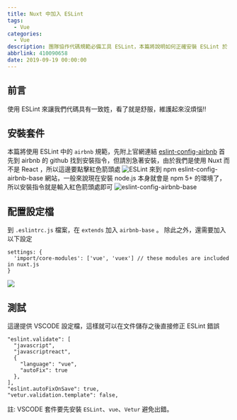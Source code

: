 ```yaml
---
title: Nuxt 中加入 ESLint
tags:
  - Vue
categories:
  - Vue
description: 團隊協作代碼規範必備工具 ESLint，本篇將說明如何正確安裝 ESLint 於 Nuxt
abbrlink: 410090658
date: 2019-09-19 00:00:00
---
```

## 前言
使用 ESLint 來讓我們代碼具有一致姓，看了就是舒服，維護起來沒煩惱!!

## 安裝套件
本篇將使用 ESLint 中的 `airbnb` 規範，先附上官網連結
[eslint-config-airbnb](https://github.com/airbnb/javascript/tree/master/packages/eslint-config-airbnb)
首先到 airbnb 的 github 找到安裝指令，但請別急著安裝，由於我們是使用 Nuxt 而不是 React ，所以這邊要點擊紅色箭頭處
![ESLint](https://i.imgur.com/k4C6Haw.png)
來到 npm eslint-config-airbnb-base 網站，一般來說現在安裝 node.js 本身就會是 npm 5+ 的環境了，所以安裝指令就是輸入紅色箭頭處即可
![eslint-config-airbnb-base](https://i.imgur.com/a7mGViT.png)

## 配置設定檔
到 `.eslintrc.js` 檔案，在 `extends` 加入 `airbnb-base` 。
除此之外，還需要加入以下設定
```
settings: {
  'import/core-modules': ['vue', 'vuex'] // these modules are included in nuxt.js
}
```
![](https://i.imgur.com/EOxZoXx.png)

## 測試
這邊提供 VSCODE 設定檔，這樣就可以在文件儲存之後直接修正 ESLint 錯誤
```
"eslint.validate": [
  "javascript",
  "javascriptreact",
  {
    "language": "vue",
    "autoFix": true
  },
],
"eslint.autoFixOnSave": true,
"vetur.validation.template": false,
```
註:  VSCODE 套件要先安裝 `ESLint`、`vue`、`Vetur` 避免出錯。